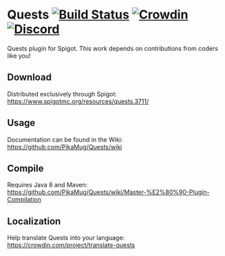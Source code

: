 # Quests [![Build Status](https://ci.codemc.org/job/PikaMug/job/Quests/badge/icon)](https://ci.codemc.org/job/PikaMug/job/Quests/) [![Crowdin](https://d322cqt584bo4o.cloudfront.net/translate-quests/localized.svg)](https://crowdin.com/project/translate-quests) [![Discord](https://discordapp.com/api/guilds/506992958894243860/widget.png?style=shield)](https://discordapp.com/invite/d56CQ6e)

Quests plugin for Spigot. This work depends on contributions from coders like you!

## Download

Distributed exclusively through Spigot: https://www.spigotmc.org/resources/quests.3711/

## Usage

Documentation can be found in the Wiki: https://github.com/PikaMug/Quests/wiki

## Compile

Requires Java 8 and Maven: https://github.com/PikaMug/Quests/wiki/Master-%E2%80%90-Plugin-Compilation

## Localization

Help translate Quests into your language: https://crowdin.com/project/translate-quests
